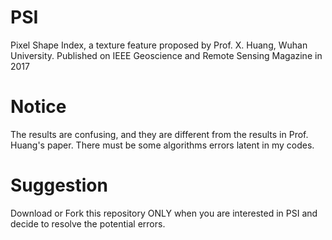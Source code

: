 # PSI
Pixel Shape Index, a texture feature proposed by Prof. X. Huang, Wuhan University. Published on IEEE Geoscience and Remote Sensing Magazine in 2017
# Notice
The results are confusing, and they are different from the results in Prof. Huang's paper.
There must be some algorithms errors latent in my codes.
# Suggestion
Download or Fork this repository ONLY when you are interested in PSI and decide to resolve the potential errors.
